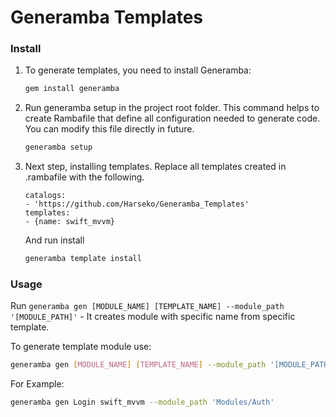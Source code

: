 
# Generamba Templates

### Install
1. To generate templates, you need to install Generamba:
    ```sh
    gem install generamba
    ```

2. Run generamba setup in the project root folder. This command helps to create Rambafile that define all configuration needed to generate code. You can modify this file directly in future.
    ```sh   
    generamba setup
    ```

3. Next step, installing templates. 
Replace all templates created in .rambafile with the following. 
    
    ```### Templates
    catalogs:
    - 'https://github.com/Harseko/Generamba_Templates'
    templates:
    - {name: swift_mvvm}
    ```
    And run install

    ```sh   
    generamba template install
    ```
### Usage

Run `generamba gen [MODULE_NAME] [TEMPLATE_NAME] --module_path '[MODULE_PATH]'` - It creates module with specific name from specific template.

To generate template module use:
```sh
generamba gen [MODULE_NAME] [TEMPLATE_NAME] --module_path '[MODULE_PATH]'
```

For Example: 
```sh
generamba gen Login swift_mvvm --module_path 'Modules/Auth'
```

